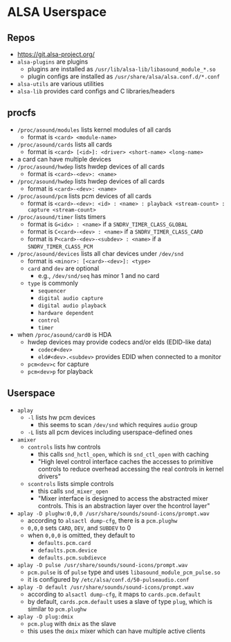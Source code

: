 ALSA Userspace
==============

## Repos

- <https://git.alsa-project.org/>
- `alsa-plugins` are plugins
  - plugins are installed as `/usr/lib/alsa-lib/libasound_module_*.so`
  - plugin configs are installed as `/usr/share/alsa/alsa.conf.d/*.conf`
- `alsa-utils` are various utilities
- `alsa-lib` provides card configs and C libraries/headers

## procfs

- `/proc/asound/modules` lists kernel modules of all cards
  - format is `<card> <module-name>`
- `/proc/asound/cards` lists all cards
  - format is `<card> [<id>]: <driver> <short-name> <long-name>`
- a card can have multiple devices
- `/proc/asound/hwdep` lists hwdep devices of all cards
  - format is `<card>-<dev>: <name>`
- `/proc/asound/hwdep` lists hwdep devices of all cards
  - format is `<card>-<dev>: <name>`
- `/proc/asound/pcm` lists pcm devices of all cards
  - format is `<card>-<dev>: <id> : <name> : playback <stream-count> : capture <stream-count>`
- `/proc/asound/timer` lists timers
  - format is `G<idx> : <name>` if a `SNDRV_TIMER_CLASS_GLOBAL`
  - format is `C<card>-<dev> : <name>` if a `SNDRV_TIMER_CLASS_CARD`
  - format is `P<card>-<dev>-<subdev> : <name>` if a `SNDRV_TIMER_CLASS_PCM`
- `/proc/asound/devices` lists all char devices under `/dev/snd`
  - format is `<minor>: [<card>-<dev>]: <type>`
  - `card` and `dev` are optional
    - e.g., `/dev/snd/seq` has minor 1 and no card
  - `type` is commonly
    - `sequencer`
    - `digital audio capture`
    - `digital audio playback`
    - `hardware dependent`
    - `control`
    - `timer`
- when `/proc/asound/card0` is HDA
  - hwdep devices may provide codecs and/or elds (EDID-like data)
    - `codec#<dev>`
    - `eld#<dev>.<subdev>` provides EDID when connected to a monitor
  - `pcm<dev>c` for capture
  - `pcm<dev>p` for playback

## Userspace

- `aplay`
  - `-l` lists hw pcm devices
    - this seems to scan `/dev/snd` which requires `audio` group
  - `-L` lists all pcm devices including userspace-defined ones
- `amixer`
  - `controls` lists hw controls
    - this calls `snd_hctl_open`, which is `snd_ctl_open` with caching
    - "High level control interface caches the accesses to primitive controls
      to reduce overhead accessing the real controls in kernel drivers"
  - `scontrols` lists simple controls
    - this calls `snd_mixer_open`
    - "Mixer interface is designed to access the abstracted mixer controls.
      This is an abstraction layer over the hcontrol layer"
- `aplay -D plughw:0,0,0 /usr/share/sounds/sound-icons/prompt.wav`
  - according to `alsactl dump-cfg`, there is a `pcm.plughw`
  - `0,0,0` sets `CARD`, `DEV`, and `SUBDEV` to 0
  - when `0,0,0` is omitted, they default to
    - `defaults.pcm.card`
    - `defaults.pcm.device`
    - `defaults.pcm.subdievce`
- `aplay -D pulse /usr/share/sounds/sound-icons/prompt.wav`
  - `pcm.pulse` is of `pulse` type and uses `libasound_module_pcm_pulse.so`
  - it is configured by `/etc/alsa/conf.d/50-pulseaudio.conf`
- `aplay -D default /usr/share/sounds/sound-icons/prompt.wav`
  - according to `alsactl dump-cfg`, it maps to `cards.pcm.default`
  - by default, `cards.pcm.default` uses a slave of type `plug`, which is
    similar to `pcm.plughw`
- `aplay -D plug:dmix`
  - `pcm.plug` with `dmix` as the slave
  - this uses the `dmix` mixer which can have multiple active clients
